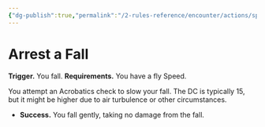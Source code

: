 ```yaml
---
{"dg-publish":true,"permalink":"/2-rules-reference/encounter/actions/specialty-actions/arrest-a-fall/","noteIcon":""}
---
```


# Arrest a Fall

**Trigger.** You fall.
**Requirements.** You have a fly Speed.

You attempt an Acrobatics check to slow your fall. The DC is typically 15, but it might be higher due to air turbulence or other circumstances.

- **Success.** You fall gently, taking no damage from the fall.
